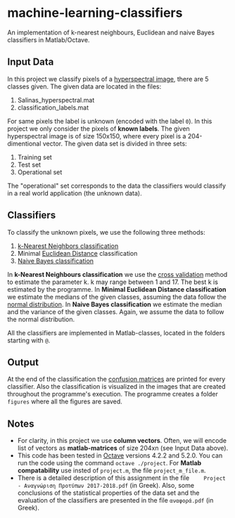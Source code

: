 # machine-learning-classifiers
An implementation of k-nearest neighbours, Euclidean and naive Bayes classifiers in Matlab/Octave.

## Input Data

In this project we classify pixels of a [hyperspectral image](https://en.wikipedia.org/wiki/Hyperspectral_imaging), there are 5 classes given. The given data are located in the files:

1. Salinas_hyperspectral.mat
2. classification_labels.mat

For same pixels the label is unknown (encoded with the label ```0```). In this project we only consider the pixels of **known labels**. The given hyperspectral image is of size 150x150, where every pixel is a 204-dimentional vector. The given data set is divided in three sets:

1. Training set
2. Test set
3. Operational set

The "operational" set corresponds to the data the classifiers would classify in a real world application (the unknown data).

## Classifiers

To classify the unknown pixels, we use the following three methods:

1. [k-Nearest Neighbors classification](https://en.wikipedia.org/wiki/K-nearest_neighbors_algorithm)
2. Minimal [Euclidean Distance](https://en.wikipedia.org/wiki/Euclidean_distance) classification
3. [Naive Bayes classification](https://en.wikipedia.org/wiki/Naive_Bayes_classifier)

In **k-Nearest Neighbours classification** we use the [cross validation](https://en.wikipedia.org/wiki/Cross-validation_(statistics)) method to estimate the parameter k. k may range between 1 and 17. The best k is estimated by the programme. In **Minimal Euclidean Distance classification** we estimate the medians of the given classes, assuming the data follow the [normal distribution](https://en.wikipedia.org/wiki/Normal_distribution). In **Naive Bayes classification** we estimate the median and the variance of the given classes. Again, we assume the data to follow the normal distribution.

All the classifiers are implemented in Matlab-classes, located in the folders starting with ```@```.

## Output

At the end of the classification the [confusion matrices](https://en.wikipedia.org/wiki/Confusion_matrix) are printed for every classifier. Also the classification is visualized in the images that are created throughout the programme's execution. The programme creates a folder ```figures``` where all the figures are saved.

## Notes
* For clarity, in this project we use **column vectors**. Often, we will encode list of vectors as **matlab-matrices** of size 204xn (see Input Data above).
* This code has been tested in [Octave](https://www.gnu.org/software/octave/) versions 4.2.2 and 5.2.0. You can run the code using the command ```octave ./project```. For **Matlab compatability** use insted of ```project.m```, the file ```project_m_file.m```.
* There is a detailed description of this assignment in the file ``` 	Project - Αναγνώριση Προτύπων 2017-2018.pdf``` (in Greek). Also, some conclusions of the statistical properties of the data set and the evaluation of the classifiers are presented in the file ```αναφορά.pdf``` (in Greek).

